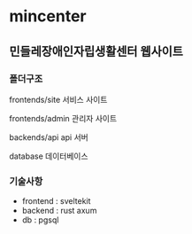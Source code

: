 # mincenter
## 민들레장애인자립생활센터 웹사이트

### 폴더구조
frontends/site
서비스 사이트

frontends/admin
관리자 사이트

backends/api
api 서버

database
데이터베이스

### 기술사항
- frontend : sveltekit
- backend : rust axum
- db : pgsql


